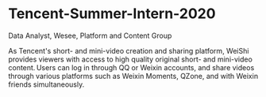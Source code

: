 # Tencent-Summer-Intern-2020
Data Analyst, Wesee, Platform and Content Group

As Tencent's short- and mini-video creation and sharing platform, WeiShi provides viewers with access to high quality original short- and mini-video content. Users can log in through QQ or Weixin accounts, and share videos through various platforms such as Weixin Moments, QZone, and with Weixin friends simultaneously.
